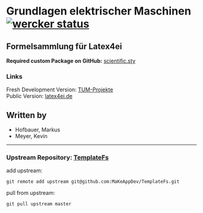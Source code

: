 # Grundlagen elektrischer Maschinen [![wercker status](https://app.wercker.com/status/7ccdfce702a3a9be40eed086ac654bb6/s "wercker status")](https://app.wercker.com/project/bykey/7ccdfce702a3a9be40eed086ac654bb6)
## Formelsammlung für Latex4ei
**Required custom Package on GitHub:** [scientific.sty](https://github.com/latex4ei/latex4ei-packages)

### Links

Fresh Development Version: [TUM-Projekte](https://makeappdev.github.io/TUM-Projekte/)  
Public Version: [latex4ei.de](http://latex4ei.de)  

## Written by
- Hofbauer, Markus
- Meyer, Kevin

--------------------------------------

### Upstream Repository: [TemplateFs](https://github.com/MaKeAppDev/TemplateFs)

add upstream:

    git remote add upstream git@github.com:MaKeAppDev/TemplateFs.git

pull from upstream:

    git pull upstream master
